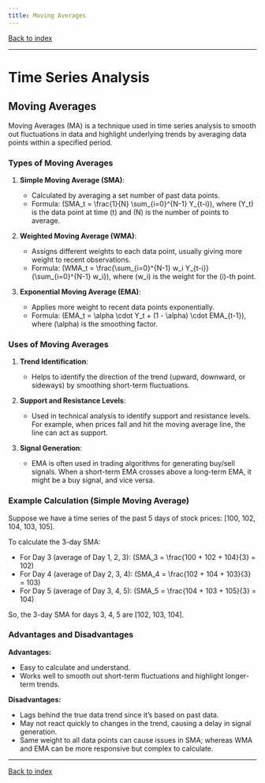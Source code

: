 ```yaml
---
title: Moving Averages
---
```


[Back to index](index.html)

---
# Time Series Analysis
## Moving Averages

Moving Averages (MA) is a technique used in time series analysis to smooth out fluctuations in data and highlight underlying trends by averaging data points within a specified period.

### Types of Moving Averages

1. **Simple Moving Average (SMA)**:
   - Calculated by averaging a set number of past data points.
   - Formula: \(SMA_t = \frac{1}{N} \sum_{i=0}^{N-1} Y_{t-i}\), where \(Y_t\) is the data point at time \(t\) and \(N\) is the number of points to average.

2. **Weighted Moving Average (WMA)**:
   - Assigns different weights to each data point, usually giving more weight to recent observations.
   - Formula: \(WMA_t = \frac{\sum_{i=0}^{N-1} w_i Y_{t-i}}{\sum_{i=0}^{N-1} w_i}\), where \(w_i\) is the weight for the \(i\)-th point.

3. **Exponential Moving Average (EMA)**:
   - Applies more weight to recent data points exponentially.
   - Formula: \(EMA_t = \alpha \cdot Y_t + (1 - \alpha) \cdot EMA_{t-1}\), where \(\alpha\) is the smoothing factor.

### Uses of Moving Averages

1. **Trend Identification**:
   - Helps to identify the direction of the trend (upward, downward, or sideways) by smoothing short-term fluctuations.
  
2. **Support and Resistance Levels**:
   - Used in technical analysis to identify support and resistance levels. For example, when prices fall and hit the moving average line, the line can act as support.

3. **Signal Generation**:
   - EMA is often used in trading algorithms for generating buy/sell signals. When a short-term EMA crosses above a long-term EMA, it might be a buy signal, and vice versa.

### Example Calculation (Simple Moving Average)
   
Suppose we have a time series of the past 5 days of stock prices: [100, 102, 104, 103, 105].

To calculate the 3-day SMA:
- For Day 3 (average of Day 1, 2, 3): \(SMA_3 = \frac{100 + 102 + 104}{3} = 102\)
- For Day 4 (average of Day 2, 3, 4): \(SMA_4 = \frac{102 + 104 + 103}{3} = 103\)
- For Day 5 (average of Day 3, 4, 5): \(SMA_5 = \frac{104 + 103 + 105}{3} = 104\)

So, the 3-day SMA for days 3, 4, 5 are [102, 103, 104].

### Advantages and Disadvantages

**Advantages:**
- Easy to calculate and understand.
- Works well to smooth out short-term fluctuations and highlight longer-term trends.

**Disadvantages:**
- Lags behind the true data trend since it’s based on past data.
- May not react quickly to changes in the trend, causing a delay in signal generation.
- Same weight to all data points can cause issues in SMA; whereas WMA and EMA can be more responsive but complex to calculate.

---
[Back to index](index.html)
